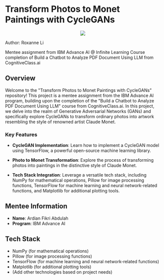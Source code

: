 # Transform Photos to Monet Paintings with CycleGANs

<p align="center">
  <img src="https://i.pinimg.com/564x/2c/88/ea/2c88ea5591e8aa0a3f98ca1d612b506e.jpg">
</p>

Author: Roxanne Li

Mentee assignment from IBM Advance AI @ Infinite Learning Course completion of Build a Chatbot to Analyze PDF Document Using LLM from CognitiveClass.ai

## Overview

Welcome to the "Transform Photos to Monet Paintings with CycleGANs" repository! This project is a mentee assignment from the IBM Advance AI program, building upon the completion of the "Build a Chatbot to Analyze PDF Document Using LLM" course from CognitiveClass.ai. In this project, we delve into the realm of Generative Adversarial Networks (GANs) and specifically explore CycleGANs to transform ordinary photos into artwork resembling the style of renowned artist Claude Monet.

### Key Features

- **CycleGAN Implementation**: Learn how to implement a CycleGAN model using TensorFlow, a powerful open-source machine learning library.

- **Photo to Monet Transformation**: Explore the process of transforming photos into paintings in the distinctive style of Claude Monet.

- **Tech Stack Integration**: Leverage a versatile tech stack, including NumPy for mathematical operations, Pillow for image processing functions, TensorFlow for machine learning and neural network-related functions, and Matplotlib for additional plotting tools.

## Mentee Information

- **Name**: Ardian Fikri Abdulah
- **Program**: IBM Advance AI

## Tech Stack

- NumPy (for mathematical operations)
- Pillow (for image processing functions)
- TensorFlow (for machine learning and neural network-related functions)
- Matplotlib (for additional plotting tools)
- (Add other technologies based on project needs)
